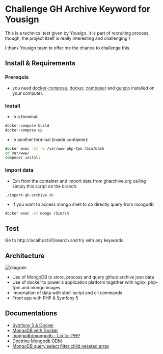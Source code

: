 # Challenge GH Archive Keyword for Yousign
This is a technical test given by Yousign. 
It is part of recruiting process, though, the project itself is really interesting and challenging ! 

I thank Yousign team to offer me the chance to challenge this. 

## Install & Requirements

### Prerequis
* you need [docker-compose](https://docs.docker.com/compose/install/), [docker](https://docs.docker.com/engine/install/), 
[composer](https://getcomposer.org/download/) and [gunzip](https://g.co/kgs/3gfDp5) installed on your computer.

### Install
* In a terminal:

```bash
docker-compose build
docker-compose up
```

* In another terminal (inside container):

```bash
docker exec -it -w /var/www php-fpm /bin/bash
cd var/www/
composer install
```

### Import data

* Exit from the container and import data from gharchive.org calling simply this script on the branch:
```terminal
./import-gh-archive.sh
```

* If you want to access mongo shell to do directly query from mongodb
```bash
docker exec -it mongo /bin/sh
```

## Test
Go to http://localhost:81/search and try with any keywords. 

## Architecture
![diagram](http://www.plantuml.com/plantuml/proxy?cache=no&src=https://raw.githubusercontent.com/hwaseonchoi/project-yousign/master/architecture.puml)

- Use of MongoDB to store, process and query github archive json data
- Use of docker to power a application platform together with nginx, php-fpm and mongo images
- Importation of data with shell script and cli commands
- Front app with PHP & Symfony 5

## Documentations
- [Symfony 5 & Docker](https://dev.to/martinpham/symfony-5-development-with-docker-4hj8)   
- [MongoDB with Docker](https://dev.to/sonyarianto/how-to-spin-mongodb-server-with-docker-and-docker-compose-2lef)
- [mongodb/mongodb - Lib for PHP](https://github.com/mongodb/mongo-php-library)
- [Doctrine Mongodb ODM](https://www.doctrine-project.org/projects/doctrine-mongodb-odm/en/latest/reference/introduction.html#setup)
- [MongoDB query select filter child nessted array](https://techbrij.com/mongodb-query-select-filter-child-nested-array)